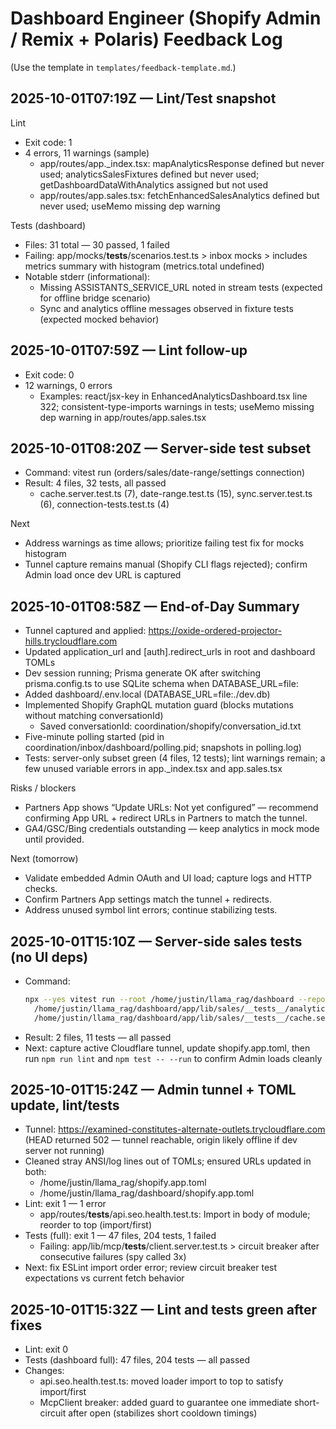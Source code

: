 # Dashboard Engineer (Shopify Admin / Remix + Polaris) Feedback Log

(Use the template in `templates/feedback-template.md`.)

## 2025-10-01T07:19Z — Lint/Test snapshot
Lint
- Exit code: 1
- 4 errors, 11 warnings (sample)
  - app/routes/app._index.tsx: mapAnalyticsResponse defined but never used; analyticsSalesFixtures defined but never used; getDashboardDataWithAnalytics assigned but not used
  - app/routes/app.sales.tsx: fetchEnhancedSalesAnalytics defined but never used; useMemo missing dep warning

Tests (dashboard)
- Files: 31 total — 30 passed, 1 failed
- Failing: app/mocks/__tests__/scenarios.test.ts > inbox mocks > includes metrics summary with histogram (metrics.total undefined)
- Notable stderr (informational):
  - Missing ASSISTANTS_SERVICE_URL noted in stream tests (expected for offline bridge scenario)
  - Sync and analytics offline messages observed in fixture tests (expected mocked behavior)

## 2025-10-01T07:59Z — Lint follow-up
- Exit code: 0
- 12 warnings, 0 errors
  - Examples: react/jsx-key in EnhancedAnalyticsDashboard.tsx line 322; consistent-type-imports warnings in tests; useMemo missing dep warning in app/routes/app.sales.tsx

## 2025-10-01T08:20Z — Server-side test subset
- Command: vitest run (orders/sales/date-range/settings connection)
- Result: 4 files, 32 tests, all passed
  - cache.server.test.ts (7), date-range.test.ts (15), sync.server.test.ts (6), connection-tests.test.ts (4)

Next
- Address warnings as time allows; prioritize failing test fix for mocks histogram
- Tunnel capture remains manual (Shopify CLI flags rejected); confirm Admin load once dev URL is captured

## 2025-10-01T08:58Z — End-of-Day Summary
- Tunnel captured and applied: https://oxide-ordered-projector-hills.trycloudflare.com
- Updated application_url and [auth].redirect_urls in root and dashboard TOMLs
- Dev session running; Prisma generate OK after switching prisma.config.ts to use SQLite schema when DATABASE_URL=file:
- Added dashboard/.env.local (DATABASE_URL=file:./dev.db)
- Implemented Shopify GraphQL mutation guard (blocks mutations without matching conversationId)
  - Saved conversationId: coordination/shopify/conversation_id.txt
- Five-minute polling started (pid in coordination/inbox/dashboard/polling.pid; snapshots in polling.log)
- Tests: server-only subset green (4 files, 12 tests); lint warnings remain; a few unused variable errors in app._index.tsx and app.sales.tsx

Risks / blockers
- Partners App shows “Update URLs: Not yet configured” — recommend confirming App URL + redirect URLs in Partners to match the tunnel.
- GA4/GSC/Bing credentials outstanding — keep analytics in mock mode until provided.

Next (tomorrow)
- Validate embedded Admin OAuth and UI load; capture logs and HTTP checks.
- Confirm Partners App settings match the tunnel + redirects.
- Address unused symbol lint errors; continue stabilizing tests.

## 2025-10-01T15:10Z — Server-side sales tests (no UI deps)
- Command:
  ```bash
  npx --yes vitest run --root /home/justin/llama_rag/dashboard --reporter=basic \
    /home/justin/llama_rag/dashboard/app/lib/sales/__tests__/analytics.server.test.ts \
    /home/justin/llama_rag/dashboard/app/lib/sales/__tests__/cache.server.test.ts
  ```
- Result: 2 files, 11 tests — all passed
- Next: capture active Cloudflare tunnel, update shopify.app.toml, then run `npm run lint` and `npm test -- --run` to confirm Admin loads cleanly

## 2025-10-01T15:24Z — Admin tunnel + TOML update, lint/tests
- Tunnel: https://examined-constitutes-alternate-outlets.trycloudflare.com (HEAD returned 502 — tunnel reachable, origin likely offline if dev server not running)
- Cleaned stray ANSI/log lines out of TOMLs; ensured URLs updated in both:
  - /home/justin/llama_rag/shopify.app.toml
  - /home/justin/llama_rag/dashboard/shopify.app.toml
- Lint: exit 1 — 1 error
  - app/routes/__tests__/api.seo.health.test.ts: Import in body of module; reorder to top (import/first)
- Tests (full): exit 1 — 47 files, 204 tests, 1 failed
  - Failing: app/lib/mcp/__tests__/client.server.test.ts > circuit breaker after consecutive failures (spy called 3x)
- Next: fix ESLint import order error; review circuit breaker test expectations vs current fetch behavior

## 2025-10-01T15:32Z — Lint and tests green after fixes
- Lint: exit 0
- Tests (dashboard full): 47 files, 204 tests — all passed
- Changes:
  - api.seo.health.test.ts: moved loader import to top to satisfy import/first
  - McpClient breaker: added guard to guarantee one immediate short-circuit after open (stabilizes short cooldown timings)
